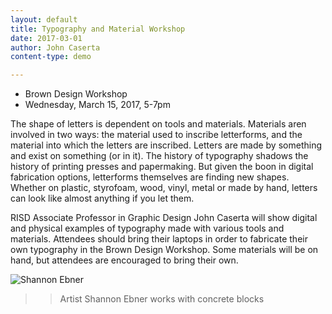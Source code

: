 ```yaml
---
layout: default
title: Typography and Material Workshop
date: 2017-03-01
author: John Caserta
content-type: demo

---
```


* Brown Design Workshop
* Wednesday, March 15, 2017, 5-7pm


The shape of letters is dependent on tools and materials. Materials aren involved in two ways: the material used to inscribe letterforms, and the material into which the letters are inscribed. Letters are made by something and exist on something (or in it). The history of typography shadows the history of printing presses and papermaking. But given the boon in digital fabrication options, letterforms themselves are finding new shapes. Whether on plastic, styrofoam, wood, vinyl, metal or made by hand, letters can look like almost anything if you let them.

RISD Associate Professor in Graphic Design John Caserta will show digital and physical examples of typography made with various tools and materials. Attendees should bring their laptops in order to fabricate their own  typography in the Brown Design Workshop. Some materials will be on hand, but attendees are encouraged to bring their own.

![Shannon Ebner](http://1.bp.blogspot.com/-9S5L2nrk-l0/T8zQ1RedFOI/AAAAAAAAGiE/7eOijCeQgU8/s1600/7.jpg)
>> Artist Shannon Ebner works with concrete blocks
